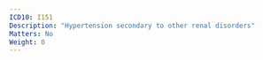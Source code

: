 ```yaml
---
ICD10: I151
Description: "Hypertension secondary to other renal disorders"
Matters: No
Weight: 0
---
```

